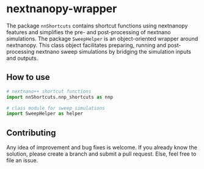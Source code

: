 # nextnanopy-wrapper
The package `nnShortcuts` contains shortcut functions using nextnanopy features and simplifies the pre- and post-processing of nextnano simulations.
The package `SweepHelper` is an object-oriented wrapper around nextnanopy. This class object facilitates preparing, running and post-processing nextnano sweep simulations by bridging the simulation inputs and outputs.

## How to use
```python
# nextnano++ shortcut functions
import nnShortcuts.nnp_shortcuts as nnp

# class module for sweep simulations
import SweepHelper as helper
```

## Contributing
Any idea of improvement and bug fixes is welcome. If you already know the solution, please create a branch and submit a pull request. Else, feel free to file an issue.